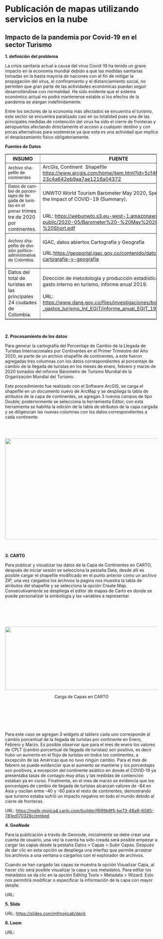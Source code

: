 # Publicación de mapas utilizando servicios en la nube
## Impacto de la pandemia por Covid-19 en el sector Turismo

**1. definición del problema**

La crisis sanitaria actual a causa del virus Covid-19 ha tenido un grave impacto en la economía mundial debido a que las medidas
sanitarias tomadas en la basta mayoría de naciones con el fin de mitigar la propagación del virus, el confinamiento y el distanciamiento
social, no permiten que gran parte de las actividades económicas puedan seguir desarrollándose con normalidad. Ha sido evidente que 
el sistema económico actual no podrá mantenerse estable si los efectos de la pandemia se alargan indefinidamente. 

Entre los sectores de la economía más afectados se encuentra el turismo, este sector se encuentra paralizado casi en su totalidad pues
una de las principales medidas de contención del virus ha sido el cierre de fronteras y aeropuertos afectando directamente el acceso a
cualquier destino y con pocas alternativas para sostenerse ya que esta es una actividad que implica el desplazamiento físico
obligatoriamente. 

**Fuentes de Datos**

<html data-lt-installed="true">
<head>
	
</head>
<lt-highlighter contenteditable="false" style="display: none;"><lt-div class="lt-highlighter__wrapper" spellcheck="false" style="overflow: visible !important; width: 1350px !important; height: 494px !important; transform: none !important; transform-origin: 675px 247px !important; zoom: 1 !important; margin-top: 8px !important; margin-left: 8px !important;"><canvas class="lt-highlighter__canvas" height="457" style="display: none; margin-top: 0px !important; margin-left: 0px !important;" width="937"></canvas></lt-div></lt-highlighter>
<body data-gramm="false">
<table align="center" border="1" cellpadding="1" cellspacing="1" style="width:500px;">
	<thead>
		<tr>
			<th scope="col">INSUMO</th>
			<th scope="col">FUENTE</th>
		</tr>
	</thead>
	<tbody>
		<tr>
			<td><span lang="ES-MX" style="font-size: 11pt; line-height: 107%; font-family: Arial, sans-serif;">Archivo shapefile de continentes</span></td>
			<td>ArcGis, Continent &nbsp;Shapefile<br />
			<a href="https://www.arcgis.com/home/item.html?id=5cf4f2%0b23c4a642eb9aa7ae1216a04372">https://www.arcgis.com/home/item.html?id=5cf4f2<br />
			23c4a642eb9aa7ae1216a04372</a></td>
		</tr>
		<tr>
			<td><span lang="ES-MX" style="font-size: 11pt; line-height: 107%; font-family: Arial, sans-serif;">Datos de cambio de porcentajes de llegada de turistas en el primer&nbsp;</span>trimestre de 2020 por continentes.</td>
			<td>
			<p>UNWTO World Tourism Barometer May 2020, Special focus on the Impact of COVID-19 (Summary).</p>
			<br />
			URL: <a href="https://webunwto.s3.eu-west-1.amazonaws.com/s3fs-public/2020-05/Barometer%20-%20May%202020%20-%20Short.pdf">https://webunwto.s3.eu-west-1.amazonaws.com/s3fs-public/2020-05/Barometer%20-%20May%202020%20-%20Short.pdf</a></td>
		</tr>
		<tr>
			<td><span lang="ES-MX" style="font-size: 11pt; line-height: 107%; font-family: Arial, sans-serif;">Archivo shapefile de divisi&oacute;n pol&iacute;tico-administrativa de Colombia.</span></td>
			<td>
			<p>IGAC, datos abiertos Cartograf&iacute;a y Geograf&iacute;a</p>
                        <p>URL:<a href="https://geoportal.igac.gov.co/contenido/datos-abiertos-cartografia-y-geografia">https://geoportal.igac.gov.co/contenido/datos-abiertos-cartografia-y-geografia</a></p>
			</td>
		</tr>
		<tr>
			<td>Datos del total de turistas en las principales 24 ciudades de Colombia.</td>
			<td>Direcci&oacute;n de metodolog&iacute;a y producci&oacute;n estad&iacute;stica: encuesta de gasto interno en turismo, informe anual 2019.<br />
			<br />
			URL: <a href="https://www.dane.gov.co/files/investigaciones/boletines/encuesta%0b_gastos_turismo_Int_EGIT/informe_anual_EGIT_19.pdf">https://www.dane.gov.co/files/investigaciones/boletines/encuesta<br />
			_gastos_turismo_Int_EGIT/informe_anual_EGIT_19.pdf</a></td>
		</tr>
	</tbody>
</table>

<p>&nbsp;</p>
</body>
</html>



**2. Procesamiento de los datos**

Para generar la cartografía del Porcentaje de Cambio de la Llegada de Turistas Internacionales por Continentes en el Primer Trimestre del Año 2020, se parte de un archivo shapefile de continentes, a este fueron agregadas tres columnas con los datos correspondientes al porcentaje de cambio de la llegada de turistas en los meses de enero, febrero y marzo de 2020 tomados del informe Barometro de Turismo Mundial de la Organización Mundial del Turismo.

Este procedimiento fue realizado con el Software ArcGIS, se carga el shapefile en un documento nuevo de ArcMap y se despliega la tabla de atributos de la capa de continentes, se agregan 3 nuevos campos de tipo Double; posteriormente se selecciona la herramienta Editor, con esta herramienta se habilita la edición de la tabla de atributos de la capa cargada y se diligencian las nuevas columnas con los datos correspondientes a cada continente.  

<html data-lt-installed="true">
<head>

</head>
<body data-gramm="false"><lt-highlighter contenteditable="false" style="display: none;"><lt-div class="lt-highlighter__wrapper" spellcheck="false" style="overflow: visible !important; width: 1350px !important; height: 494px !important; transform: none !important; transform-origin: 675px 247px !important; zoom: 1 !important; margin-top: 8px !important; margin-left: 8px !important;"><canvas class="lt-highlighter__canvas" height="457" style="display: none; margin-top: 0px !important; margin-left: 0px !important;" width="937"></canvas></lt-div></lt-highlighter>
<p>&nbsp;</p>

<p>&nbsp; &nbsp; &nbsp; &nbsp; &nbsp; &nbsp; &nbsp; &nbsp; &nbsp; &nbsp; &nbsp; &nbsp; &nbsp; &nbsp; &nbsp; &nbsp; &nbsp; &nbsp; &nbsp; &nbsp; &nbsp; &nbsp; &nbsp; &nbsp; &nbsp; &nbsp; &nbsp; &nbsp; &nbsp; &nbsp; &nbsp; &nbsp; &nbsp; &nbsp; &nbsp; &nbsp; &nbsp; &nbsp; &nbsp; &nbsp; &nbsp; &nbsp; &nbsp; &nbsp; &nbsp; &nbsp; &nbsp;&nbsp;<img alt="" src="https://i.ibb.co/f1WBNWW/Captura-1.png" style="width: 600px; height: 333px;" /></p>

<p>&nbsp;</p>
</body>
</html>

**3. CARTO**

Para publicar y visualizar los datos de la Capa de Continentes en CARTO, después de iniciar sesión se selecciona la pestaña  Data, desde allí es posible cargar el shapefile modificado en el punto anterior como un archivo ZIP, una vez cargados los archivos la pagina nos muestra la tabla de atributos del shapefile y se selecciona la opción Create Map. Consecutivamente se despliega el editor de mapas de Carto en donde se puede personalizar la simbología y las variables a representar.

<html data-lt-installed="true">
<head>
</head>
<body data-gramm="false"><lt-highlighter contenteditable="false" style="display: none;"><lt-div class="lt-highlighter__wrapper" spellcheck="false" style="overflow: visible !important; width: 1350px !important; height: 494px !important; transform: none !important; transform-origin: 675px 247px !important; zoom: 1 !important; margin-top: 8px !important; margin-left: 8px !important;"><canvas class="lt-highlighter__canvas" height="457" style="display: none; margin-top: 0px !important; margin-left: 0px !important;" width="937"></canvas></lt-div></lt-highlighter>

<p>&nbsp;</p>

<p>&nbsp;</p>

<p>&nbsp; &nbsp; &nbsp; &nbsp; &nbsp; &nbsp; &nbsp; &nbsp; &nbsp; &nbsp; &nbsp; &nbsp; &nbsp; &nbsp; &nbsp; &nbsp; &nbsp; &nbsp; &nbsp; &nbsp; &nbsp; &nbsp; &nbsp; &nbsp; &nbsp; &nbsp; &nbsp; &nbsp; &nbsp; &nbsp; &nbsp; &nbsp; &nbsp; &nbsp; &nbsp; &nbsp; &nbsp; &nbsp; &nbsp; &nbsp; &nbsp; &nbsp; &nbsp; &nbsp; &nbsp; &nbsp; &nbsp;<img alt="" src="https://i.ibb.co/8sHmqBm/Captura-2.png" style="width: 600px; height: 208px;" /></p>

<p style="text-align: center;">Carga de Capas en CARTO</p>

<p style="text-align: center;">&nbsp;</p>

<p style="text-align: center;">&nbsp;</p>


<p>&nbsp;</p>
</body>
</html>

Para este caso se agregan 3 widgets al tablero cada uno corresponde al cambio porcentual de la llegada de turistas por continente en Enero, Febrero y Marzo. Es posible observar que para el mes de enero los valores de CPLT (cambio porcentual de llegada de turistas) son positivo, es decir hubo un aumento en el flujo de turistas en todos los continentes, a excepción de las Américas que no tuvo ningún cambio. Para el mes de febrero se puede evidenciar que el aumento se mantiene y los porcentajes son positivos, a excepción del continente asiático en donde el COVID-19 ya presentaba tasas de contagio muy altas y las medidas de contención estaban ya en curso. Finalmente, en el mes de marzo se evidencia que los porcentajes de cambio de llegada de turistas alcanzan valores de -64 en Asia y oscilan entre -40 y -60 para el resto de continentes, demostrando que turismo estaba sufrió un impacto negativo en todo el mundo debido al cierre de fronteras. 

URL: https://mafe-mojica4.carto.com/builder/f699b8f5-be73-48a9-8085-781ed170328c/embed

**4. GeoNode**

Para la publicación a través de Geonode, inicialmente se debe crear una cuenta de usuario, una vez la cuenta ha sido creada será posible empezar a cargar las capas desde la pestaña Datos > Capas > Subir Capas. Después de dar clic en esta opción se despliega una interfaz que permite arrastrar los archivos a una ventana o cargarlos con el explorador de archivos. 

Cuando se han cargado las capas se muestra la opción Visualizar Capa, al hacer clic será posible visualizar la capa y sus metadatos. Para editar los metadatos se da clic en la opción Editing Tools > Metadata > Wizard. Esto nos permitirá modificar o especificar la información de la capa con mayor detalle. 



URL:

**5. Slide**

URL: https://slides.com/mfmojicab/deck

**6. Loom**

URL:
